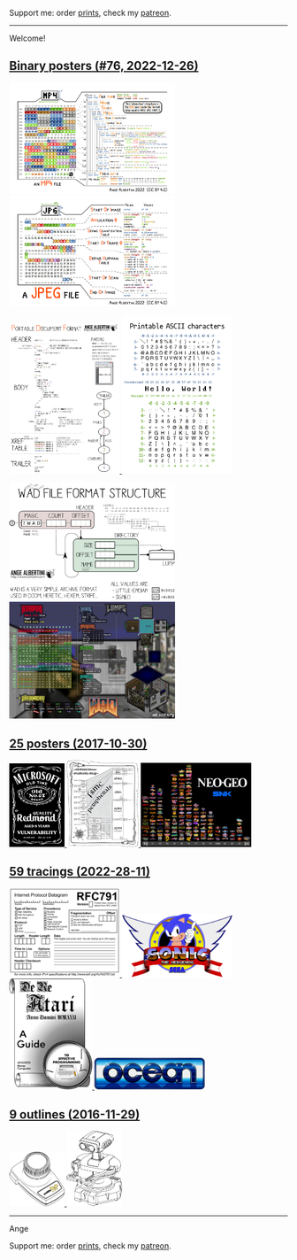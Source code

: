 Support me: order [prints](http://prints.corkami.com/), check my [patreon](https://www.patreon.com/corkami).

---
Welcome!

## <a href="binary/README.md">Binary posters (#76, 2022-12-26)
<img src="binary/mp4.png" width="300"> <img src="binary/JPG.png" width="300">

<img src="binary/PDF.png" width="200"> <img src="binary/charsets/ASCIIprintable.png" width="200">

<img src="binary/wad_structure.png" width="300"> <img src="binary/wad.png" width="300">
</a>

## <a href="posters/README.md">25 posters (2017-10-30)
<img src="posters/MS067OldVuln.png" width="100"> <img src="posters/STM32F40xxx.png" width="130"> <img src="posters/NeoGeo.png" width="200">
</a> 

## <a href="tracing/README.md">59 tracings (2022-28-11)
<img src="tracing/rfc791.png" width="200"> <img src="tracing/sonic.png" width="200"> <img src="tracing/DeReAtari.png" width="150"> <img src="tracing/ocean.png" width="200">
</a>

## <a href="outline/README.md">9 outlines (2016-11-29)
<img src="outline/AtariCX30.png" width="100"> <img src="outline/rob.png" width="100">
</a>

---
Ange

Support me: order [prints](http://prints.corkami.com/), check my [patreon](https://www.patreon.com/corkami).
